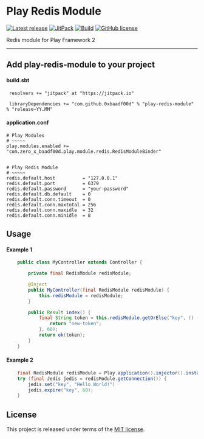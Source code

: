 # Play Redis Module


[![Latest release](https://img.shields.io/badge/latest_release-16.03-orange.svg)](https://github.com/0xbaadf00d/play-redis-module/releases)
[![JitPack](https://jitpack.io/v/0xbaadf00d/play-redis-module.svg)](https://jitpack.io/#0xbaadf00d/play-redis-module)
[![Build](https://img.shields.io/travis-ci/0xbaadf00d/play-redis-module.svg?branch=master&style=flat)](https://travis-ci.org/0xbaadf00d/play-redis-module)
[![GitHub license](https://img.shields.io/badge/license-MIT-blue.svg)](https://raw.githubusercontent.com/0xbaadf00d/play-redis-module/master/LICENSE)

Redis module for Play Framework 2
*****

## Add play-redis-module to your project

#### build.sbt

     resolvers += "jitpack" at "https://jitpack.io"

     libraryDependencies += "com.github.0xbaadf00d" % "play-redis-module" % "release~YY.MM"

#### application.conf

    # Play Modules
    # ~~~~~
    play.modules.enabled += "com.zero_x_baadf00d.play.module.redis.RedisModuleBinder"


    # Play Redis Module
    # ~~~~~
    redis.default.host          = "127.0.0.1"
    redis.default.port          = 6379
    redis.default.password      = "your-password"
    redis.default.db.default    = 0
    redis.default.conn.timeout  = 0
    redis.default.conn.maxtotal = 256
    redis.default.conn.maxidle  = 32
    redis.default.conn.minidle  = 8



## Usage

#### Example 1

```java
    public class MyController extends Controller {

        private final RedisModule redisModule;

        @Inject
        public MyController(final RedisModule redisModule) {
            this.redisModule = redisModule;
        }

        public Result index() {
            final String token = this.redisModule.getOrElse("key", () -> {
                return "new-token";
            }, 60);
            return ok(token);
        }
    }
```


#### Example 2

```java
    final RedisModule redisModule = Play.application().injector().instanceOf(RedisModule.class);
    try (final Jedis jedis = redisModule.getConnection()) {
        jedis.set("key", "Hello World!")
        jedis.expire("key", 60);
    }
```



## License
This project is released under terms of the [MIT license](https://raw.githubusercontent.com/0xbaadf00d/play-redis-module/master/LICENSE).

